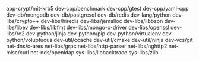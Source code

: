 app-crypt/mit-krb5
dev-cpp/benchmark
dev-cpp/gtest
dev-cpp/yaml-cpp
dev-db/mongodb
dev-db/postgresql
dev-db/redis
dev-lang/python
dev-libs/crypto++
dev-libs/hiredis
dev-libs/jemalloc
dev-libs/libbson
dev-libs/libev
dev-libs/libfmt
dev-libs/mongo-c-driver
dev-libs/openssl
dev-libs/re2
dev-python/jinja
dev-python/pip
dev-python/virtualenv
dev-python/voluptuous
dev-util/ccache
dev-util/cmake
dev-util/ninja
dev-vcs/git
net-dns/c-ares
net-libs/grpc
net-libs/http-parser
net-libs/nghttp2
net-misc/curl
net-nds/openldap
sys-libs/libbacktrace
sys-libs/zlib
